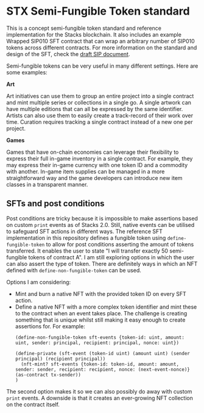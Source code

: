# STX Semi-Fungible Token standard

This is a concept semi-fungible token standard and reference implementation for the Stacks blockchain. It also includes an example Wrapped SIP010 SFT contract that can wrap an arbitrary number of SIP010 tokens across different contracts. For more information on the standard and design of the SFT, check the [draft SIP document](sip013-semi-fungible-token-standard.md).

Semi-fungible tokens can be very useful in many different settings. Here are some examples:

**Art**

Art initiatives can use them to group an entire project into a single contract and mint multiple  series or collections in a single go. A single artwork can have multiple editions that can all be expressed by the same identifier. Artists can also use them to easily create a track-record of their work over time. Curation requires tracking a single contract instead of a new one per project.

**Games**

Games that have on-chain economies can leverage their flexibility to express their full in-game inventory in a single contract. For example, they may express their in-game currency with one token ID and a commodity with another. In-game item supplies can be managed in a more straightforward way and the game developers can introduce new item classes in a transparent manner.

## SFTs and post conditions

Post conditions are tricky because it is impossible to make assertions based on custom `print` events as of Stacks 2.0. Still, native events can be utilised to safeguard SFT actions in different ways. The reference SFT implementation in this repository defines a fungible token using `define-fungible-token` to allow for post conditions asserting the amount of tokens transferred. It enables the user to state "I will transfer exactly 50 semi-fungible tokens of contract A". I am still exploring options in which the user can also assert the type of token. There are definitely ways in which an NFT defined with `define-non-fungible-token` can be used.

Options I am considering:
- Mint and burn a native NFT with the provided token ID on every SFT action.
- Define a native NFT with a more complex token identifier and mint these to the contract when an event takes place. The challenge is creating something that is unique whilst still making it easy enough to create assertions for. For example:
  ```clarity
  (define-non-fungible-token sft-events {token-id: uint, amount: uint, sender: principal, recipient: principal, nonce: uint})

  (define-private (sft-event (token-id uint) (amount uint) (sender principal) (recipient principal))
  	(nft-mint? sft-events {token-id: token-id, amount: amount, sender: sender, recipient: recipient, nonce: (next-event-nonce)} (as-contract tx-sender))
  )
  ```
The second option makes it so we can also possibly do away with custom `print` events. A downside is that it creates an ever-growing NFT collection on the contract itself.
